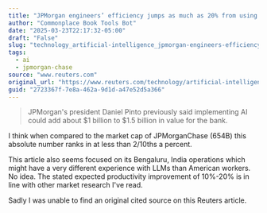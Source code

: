 ```yaml
---
title: "JPMorgan engineers’ efficiency jumps as much as 20% from using coding assistant | Reuters"
author: "Commonplace Book Tools Bot"
date: "2025-03-23T22:17:32-05:00"
draft: "False"
slug: "technology_artificial-intelligence_jpmorgan-engineers-efficiency-jumps-much-20-using-coding-assistan"
tags:
  - ai
  - jpmorgan-chase
source: "www.reuters.com"
original_url: "https://www.reuters.com/technology/artificial-intelligence/jpmorgan-engineers-efficiency-jumps-much-20-using-coding-assistant-2025-03-13/"
guid: "2723367f-7e8a-462a-9d1d-a47e52d5a366"
---
```


> JPMorgan's president Daniel Pinto previously said implementing AI could add about $1 billion to $1.5 billion in value for the bank.

I think when compared to the market cap of JPMorganChase (654B) this absolute number ranks in at less than 2/10ths a percent. 

This article also seems focused on its Bengaluru, India operations which might have a very different experience with LLMs than American workers. No idea. The stated expected productivity improvement of 10%-20% is in line with other market research I've read.

Sadly I was unable to find an original cited source on this Reuters article.